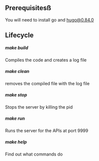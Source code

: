 ## Prerequisitesß

You will need to install go and hugo@0.84.0

## Lifecycle

##### make build

Compiles the code and creates a log file

##### make clean

removes the compiled file with the log file

##### make stop

Stops the server by killing the pid

##### make run

Runs the server for the APIs at port 9999

##### make help

Find out what commands do

